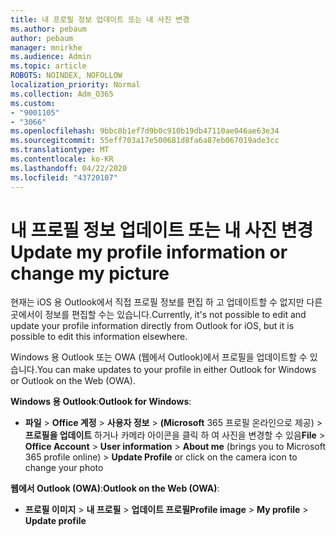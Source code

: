 ```yaml
---
title: 내 프로필 정보 업데이트 또는 내 사진 변경
ms.author: pebaum
author: pebaum
manager: mnirkhe
ms.audience: Admin
ms.topic: article
ROBOTS: NOINDEX, NOFOLLOW
localization_priority: Normal
ms.collection: Adm_O365
ms.custom:
- "9001105"
- "3066"
ms.openlocfilehash: 9bbc8b1ef7d9b0c910b19db47110ae046ae63e34
ms.sourcegitcommit: 55eff703a17e500681d8fa6a87eb067019ade3cc
ms.translationtype: MT
ms.contentlocale: ko-KR
ms.lasthandoff: 04/22/2020
ms.locfileid: "43720107"
---
```

# <a name="update-my-profile-information-or-change-my-picture"></a><span data-ttu-id="922a8-102">내 프로필 정보 업데이트 또는 내 사진 변경</span><span class="sxs-lookup"><span data-stu-id="922a8-102">Update my profile information or change my picture</span></span>

<span data-ttu-id="922a8-103">현재는 iOS 용 Outlook에서 직접 프로필 정보를 편집 하 고 업데이트할 수 없지만 다른 곳에서이 정보를 편집할 수는 있습니다.</span><span class="sxs-lookup"><span data-stu-id="922a8-103">Currently, it's not possible to edit and update your profile information directly from Outlook for iOS, but it is possible to edit this information elsewhere.</span></span> 

<span data-ttu-id="922a8-104">Windows 용 Outlook 또는 OWA (웹에서 Outlook)에서 프로필을 업데이트할 수 있습니다.</span><span class="sxs-lookup"><span data-stu-id="922a8-104">You can make updates to your profile in either Outlook for Windows or Outlook on the Web (OWA).</span></span> 

<span data-ttu-id="922a8-105">**Windows 용 Outlook**:</span><span class="sxs-lookup"><span data-stu-id="922a8-105">**Outlook for Windows**:</span></span> 

- <span data-ttu-id="922a8-106">**파일** > **Office 계정** > **사용자 정보** > **(Microsoft** 365 프로필 온라인으로 제공) > **프로필을 업데이트** 하거나 카메라 아이콘을 클릭 하 여 사진을 변경할 수 있음</span><span class="sxs-lookup"><span data-stu-id="922a8-106">**File** > **Office Account** > **User information** > **About me** (brings you to Microsoft 365 profile online) > **Update Profile** or click on the camera icon to change your photo</span></span>  
  
<span data-ttu-id="922a8-107">**웹에서 Outlook (OWA)**:</span><span class="sxs-lookup"><span data-stu-id="922a8-107">**Outlook on the Web (OWA)**:</span></span> 

- <span data-ttu-id="922a8-108">**프로필 이미지** > **내 프로필** > **업데이트 프로필**</span><span class="sxs-lookup"><span data-stu-id="922a8-108">**Profile image** > **My profile** > **Update profile**</span></span>
